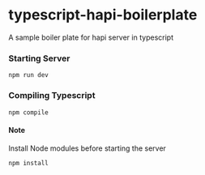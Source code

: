 # typescript-hapi-boilerplate
A sample boiler plate for hapi server in typescript

### Starting Server

`npm run dev`

### Compiling Typescript

`npm compile`

#### Note 

Install Node modules before starting the server

`npm install`
